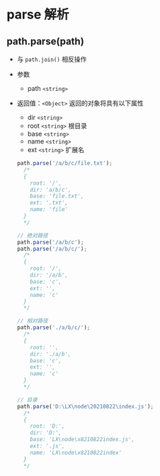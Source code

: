 # parse 解析

## path.parse(path)

+ 与 `path.join()` 相反操作

+ 参数
  + path `<string>`

+ 返回值：`<Object>` 返回的对象将具有以下属性
  + dir `<string>`
  + root `<string>` 根目录
  + base `<string>`
  + name `<string>`
  + ext `<string>` 扩展名

  ```js
  path.parse('/a/b/c/file.txt');
    /*
    {
      root: '/',
      dir: 'a/b/c',
      base: 'file.txt',
      ext: '.txt',
      name: 'file'
    }
    */
  ```

  ```js
  // 绝对路径
  path.parse('/a/b/c');
  path.parse('/a/b/c/');
    /*
    {
      root: '/',
      dir: '/a/b',
      base: 'c',
      ext: '',
      name: 'c'
    }
    */
  ```

  ```js
  // 相对路径
  path.parse('./a/b/c/');
    /*
    {
      root: '',
      dir: './a/b',
      base: 'c',
      ext: '',
      name: 'c'
    }
    */
  ```

  ```js
  // 目录
  path.parse('D:\LX\node\20210822\index.js');
    /*
    {
      root: 'D:',
      dir: 'D:',
      base: 'LX\node\x8210822index.js',
      ext: '.js',
      name: 'LX\node\x8210822index'
    }
    */
  ```
